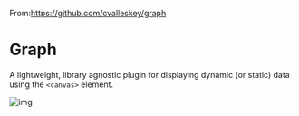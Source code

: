 From:https://github.com/cvalleskey/graph

Graph
=========================

A lightweight, library agnostic plugin for displaying dynamic (or static) data using the `<canvas>` element.

![img](img/chart.png)
